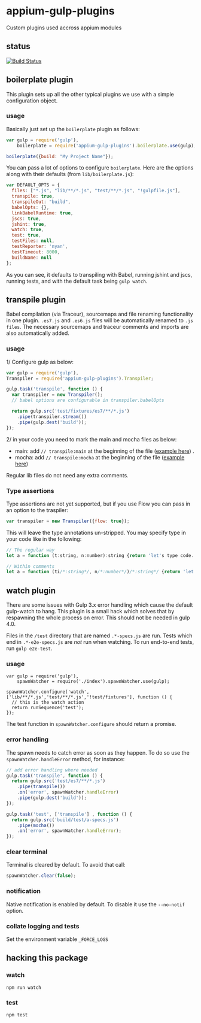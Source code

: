 appium-gulp-plugins
===================

Custom plugins used accross appium modules

## status

[![Build Status](https://travis-ci.org/appium/appium-gulp-plugins.svg?branch=master)](https://travis-ci.org/appium/appium-gulp-plugins)

## boilerplate plugin

This plugin sets up all the other typical plugins we use with a simple
configuration object.

### usage

Basically just set up the `boilerplate` plugin as follows:

```js
var gulp = require('gulp'),
    boilerplate = require('appium-gulp-plugins').boilerplate.use(gulp);

boilerplate({build: "My Project Name"});
```

You can pass a lot of options to configure `boilerplate`. Here are the options
along with their defaults (from `lib/boilerplate.js`):

```js
var DEFAULT_OPTS = {
  files: ["*.js", "lib/**/*.js", "test/**/*.js", "!gulpfile.js"],
  transpile: true,
  transpileOut: "build",
  babelOpts: {},
  linkBabelRuntime: true,
  jscs: true,
  jshint: true,
  watch: true,
  test: true,
  testFiles: null,
  testReporter: 'nyan',
  testTimeout: 8000,
  buildName: null
};
```

As you can see, it defaults to transpiling with Babel, running jshint and jscs,
running tests, and with the default task being `gulp watch`.

## transpile plugin

Babel compilation (via Traceur), sourcemaps and file renaming functionality in
one plugin. `.es7.js` and `.es6.js` files will be automatically renamed to `.js
files`. The necessary sourcemaps and traceur comments and imports are also
automatically added.

### usage

1/ Configure gulp as below:

``` js
var gulp = require('gulp'),
Transpiler = require('appium-gulp-plugins').Transpiler;

gulp.task('transpile', function () {
  var transpiler = new Transpiler();
  // babel options are configurable in transpiler.babelOpts

  return gulp.src('test/fixtures/es7/**/*.js')
    .pipe(transpiler.stream())
    .pipe(gulp.dest('build'));
});
```

2/ in your code you need to mark the main and mocha files as below:

- main: add `// transpile:main` at the beginning of the file ([example here](https://github.com/appium/appium-gulp-plugins/blob/master/test/fixtures/es7/lib/run.es7.js)) .
- mocha: add `// transpile:mocha` at the beginning of the file ([example here](https://github.com/appium/appium-gulp-plugins/blob/master/test/fixtures/es7/test/a-specs.es7.js))

Regular lib files do not need any extra comments.

### Type assertions

Type assertions are not yet supported, but if you use Flow you can pass in an
option to the traspiler:

```js
var transpiler = new Transpiler({flow: true});
```

This will leave the type annotations un-stripped. You may specify type in your
code like in the following:

```js
// The regular way
let a = function (t:string, n:number):string {return 'let's type code.'};

// Within comments
let a = function (ti/*:string*/, n/*:number*/)/*:string*/ {return 'let's type code.'};
```

## watch plugin

There are some issues with Gulp 3.x error handling which cause the default
gulp-watch to hang. This plugin is a small hack which solves that by respawning
the whole process on error. This should not be needed in gulp 4.0.

Files in the `/test` directory that are named `.*-specs.js` are run. Tests which end in `.*-e2e-specs.js` are *not* run when watching. To run end-to-end tests, run `gulp e2e-test`.

### usage

```
var gulp = require('gulp'),
    spawnWatcher = require('./index').spawnWatcher.use(gulp);

spawnWatcher.configure('watch', ['lib/**/*.js','test/**/*.js','!test/fixtures'], function () {
  // this is the watch action
  return runSequence('test');
});
```

The test function in `spawnWatcher.configure` should return a promise.

### error handling

The spawn needs to catch error as soon as they happen. To do so use the
`spawnWatcher.handleError` method, for instance:

```js
// add error handling where needed
gulp.task('transpile', function () {
  return gulp.src('test/es7/**/*.js')
    .pipe(transpile())
    .on('error', spawnWatcher.handleError)
    .pipe(gulp.dest('build'));
});

gulp.task('test', ['transpile'] , function () {
  return gulp.src('build/test/a-specs.js')
    .pipe(mocha())
    .on('error', spawnWatcher.handleError);
});
```

### clear terminal

Terminal is cleared by default. To avoid that call:

```js
spawnWatcher.clear(false);
```

### notification

Native notification is enabled by default. To disable it use the
`--no-notif` option.

### collate logging and tests
Set the environment variable `_FORCE_LOGS`

## hacking this package

### watch

```
npm run watch
```

### test

```
npm test
```
